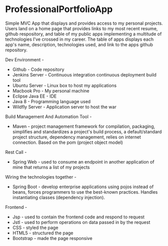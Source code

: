 # ProfessionalPortfolioApp


Simple MVC App that displays and provides access to my personal projects. Users land on a home page that provides links to my most recent resume, github respository, and table of my public apps implementing a multitude of technologies I've crossed in my career. The table of apps displays each app's name, description, technologies used, and link to the apps github repository.

Dev Environment -  
* Github - Code repository  
* Jenkins Server - Continuous integration continuous deployment build tool  
* Ubuntu Server - Linux box to host my applications  
* Macbook Pro - My personal machine  
* Eclipse Java EE - IDE
* Java 8 - Programming language used  
* Wildfly Server - Application server to host the war  

Build Management And Automation Tool -
* Maven - project management framework for compilation, packaging, simplifies and standardizes a project's build process, a default/standard project structure, dependency management, relies on internet connection. Based on the pom (project object model)  

Rest Call -
* Spring Web - used to consume an endpoint in another application of mine that returns a list of my projects

Wiring the technologies together -  
* Spring Boot - develop enterprise applications using pojos instead of beans, forces programmers to use the best-known practices. Handles instantiating classes (dependency injection).  

Frontend -   
* Jsp - used to contain the frontend code and respond to request
* Jstl - used to perform operations on data passed in by the request 
* CSS - styled the page 
* HTML5 - structured the page 
* Bootstrap - made the page responsive
